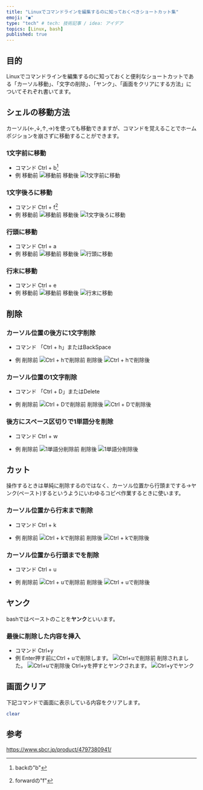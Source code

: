```yaml
---
title: "Linuxでコマンドラインを編集するのに知っておくべきショートカット集"
emoji: "◼️"
type: "tech" # tech: 技術記事 / idea: アイデア
topics: [Linux, bash]
published: true
---
```


## 目的

Linuxでコマンドラインを編集するのに知っておくと便利なショートカットである「カーソル移動」、「文字の削除」、「ヤンク」、「画面をクリアにする方法」についてそれぞれ書いてます。

## シェルの移動方法

カーソル(←,↓,↑,→)を使っても移動できますが、コマンドを覚えることでホームポジションを崩さずに移動することができます。

### 1文字前に移動
- コマンド
Ctrl + b[^1]
- 例
移動前
![移動前](https://gyazo.com/c8445b41e3acfc53b54578f15a6d2f1c.png)
移動後
![1文字前に移動](https://gyazo.com/bdf9d6a94046e9293f41b4ceb5221970.png)
### 1文字後ろに移動
- コマンド
Ctrl + f[^2]
- 例
移動前
![移動前](https://gyazo.com/c8445b41e3acfc53b54578f15a6d2f1c.png)
移動後
![1文字後ろに移動](https://gyazo.com/e217cc3fbc9d20eb0a73b5c2ea9d556d.png)

[^1]:backの"b"
[^2]:forwardの"f"

### 行頭に移動
- コマンド
Ctrl + a
- 例
移動前
![移動前](https://gyazo.com/c8445b41e3acfc53b54578f15a6d2f1c.png)
移動後
![行頭に移動](https://gyazo.com/20ca0dcb826d31eb04faca7e4ca8793e.png)
### 行末に移動
- コマンド
Ctrl + e
- 例
移動前
![移動前](https://gyazo.com/c8445b41e3acfc53b54578f15a6d2f1c.png)
移動後
![行末に移動](https://gyazo.com/d7ac71860c7558ae86f5aca91b714b50.png)

## 削除

### カーソル位置の後方に1文字削除

- コマンド
「Ctrl + h」またはBackSpace

- 例
削除前
![Ctrl + hで削除前](https://gyazo.com/b65523b5e8967251f0eb243fb3c8376e.png)
削除後
![Ctrl + hで削除後](https://gyazo.com/a9fef154e5c1d32457c66abc4d2f60e7.png)

### カーソル位置の1文字削除
- コマンド
「Ctrl + D」またはDelete

- 例
削除前
![Ctrl + Dで削除前](https://gyazo.com/b65523b5e8967251f0eb243fb3c8376e.png)
削除後
![Ctrl + Dで削除後](https://gyazo.com/19b9e990af9513f08f826da0f735ff70.png)

### 後方にスペース区切りで1単語分を削除

- コマンド
Ctrl + w

- 例
削除前
![1単語分削除前](https://gyazo.com/fbe47742e8a751b08002f5ec32b193cc.png)
削除後
![1単語分削除後](https://gyazo.com/b17afd193284977bca508006e16c14d2.png)

## カット

操作するときは単純に削除するのではなく、カーソル位置から行頭までする→ヤンク(ペースト)するというようにいわゆるコピペ作業するときに使います。

### カーソル位置から行末まで削除

- コマンド
Ctrl + k

- 例
削除前
![Ctrl + kで削除前](https://gyazo.com/c62003497e8f211c984a2b65562ab039.png)
削除後
![Ctrl + kで削除後](https://gyazo.com/90f793336605ccafd2dee9b3e645190e.png)

### カーソル位置から行頭までを削除
- コマンド
Ctrl + u

- 例
削除前
![Ctrl + uで削除前](https://gyazo.com/c62003497e8f211c984a2b65562ab039.png)
削除後
![Ctrl + uで削除後](https://gyazo.com/042b629231305048998f662c40984702.png)


## ヤンク

bashではペーストのことを**ヤンク**といいます。
### 最後に削除した内容を挿入
- コマンド
Ctrl+y
- 例
Enter押す前にCtrl + uで削除します。
![Ctrl+uで削除前](https://gyazo.com/735cd9c7af431e2c85fd5d49e7020861.png)
削除されました。
![Ctrl+uで削除後](https://gyazo.com/388ca5f88d81e86d3fcacce4d7481607.png)
Ctrl+yを押すとヤンクされます。
![Ctrl+yでヤンク](https://gyazo.com/ee4ec477dc77eb3c8ec4b20f4405b534.png)

## 画面クリア

下記コマンドで画面に表示している内容をクリアします。
```bash
clear
```

## 参考

https://www.sbcr.jp/product/4797380941/
